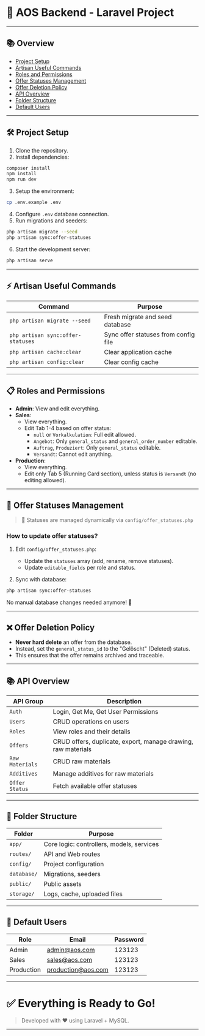 # 🚀 AOS Backend - Laravel Project

---

## 📚 Overview

-   [Project Setup](#-project-setup)
-   [Artisan Useful Commands](#⚡️-artisan-useful-commands)
-   [Roles and Permissions](#-roles-and-permissions)
-   [Offer Statuses Management](#-offer-statuses-management)
-   [Offer Deletion Policy](#-offer-deletion-policy)
-   [API Overview](#-api-overview)
-   [Folder Structure](#-folder-structure)
-   [Default Users](#-default-users)

---

## 🛠 Project Setup

1. Clone the repository.
2. Install dependencies:

```bash
composer install
npm install
npm run dev
```

3. Setup the environment:

```bash
cp .env.example .env
```

4. Configure `.env` database connection.
5. Run migrations and seeders:

```bash
php artisan migrate --seed
php artisan sync:offer-statuses
```

6. Start the development server:

```bash
php artisan serve
```

---

## ⚡️ Artisan Useful Commands

| Command                           | Purpose                              |
| --------------------------------- | ------------------------------------ |
| `php artisan migrate --seed`      | Fresh migrate and seed database      |
| `php artisan sync:offer-statuses` | Sync offer statuses from config file |
| `php artisan cache:clear`         | Clear application cache              |
| `php artisan config:clear`        | Clear config cache                   |

---

## 📋 Roles and Permissions

-   **Admin**: View and edit everything.
-   **Sales**:
    -   View everything.
    -   Edit Tab 1-4 based on offer status:
        -   `null` or `Vorkalkulation`: Full edit allowed.
        -   `Angebot`: Only `general_status` and `general_order_number` editable.
        -   `Auftrag`, `Produziert`: Only `general_status` editable.
        -   `Versandt`: Cannot edit anything.
-   **Production**:
    -   View everything.
    -   Edit only Tab 5 (Running Card section), unless status is `Versandt` (no editing allowed).

---

## 📄 Offer Statuses Management

> 📝 Statuses are managed dynamically via `config/offer_statuses.php`

### How to update offer statuses?

1. Edit `config/offer_statuses.php`:

    - Update the `statuses` array (add, rename, remove statuses).
    - Update `editable_fields` per role and status.

2. Sync with database:

```bash
php artisan sync:offer-statuses
```

No manual database changes needed anymore! 🚀

---

## ❌ Offer Deletion Policy

-   **Never hard delete** an offer from the database.
-   Instead, set the `general_status_id` to the "Gelöscht" (Deleted) status.
-   This ensures that the offer remains archived and traceable.

---

## 📚 API Overview

| API Group       | Description                                                   |
| --------------- | ------------------------------------------------------------- |
| `Auth`          | Login, Get Me, Get User Permissions                           |
| `Users`         | CRUD operations on users                                      |
| `Roles`         | View roles and their details                                  |
| `Offers`        | CRUD offers, duplicate, export, manage drawing, raw materials |
| `Raw Materials` | CRUD raw materials                                            |
| `Additives`     | Manage additives for raw materials                            |
| `Offer Status`  | Fetch available offer statuses                                |

---

## 🧰 Folder Structure

| Folder      | Purpose                                   |
| ----------- | ----------------------------------------- |
| `app/`      | Core logic: controllers, models, services |
| `routes/`   | API and Web routes                        |
| `config/`   | Project configuration                     |
| `database/` | Migrations, seeders                       |
| `public/`   | Public assets                             |
| `storage/`  | Logs, cache, uploaded files               |

---

## 👤 Default Users

| Role       | Email                                           | Password |
| ---------- | ----------------------------------------------- | -------- |
| Admin      | [admin@aos.com](mailto:admin@aos.com)           | 123123   |
| Sales      | [sales@aos.com](mailto:sales@aos.com)           | 123123   |
| Production | [production@aos.com](mailto:production@aos.com) | 123123   |

---

# ✅ Everything is Ready to Go!

> Developed with ❤️ using Laravel + MySQL.

---
